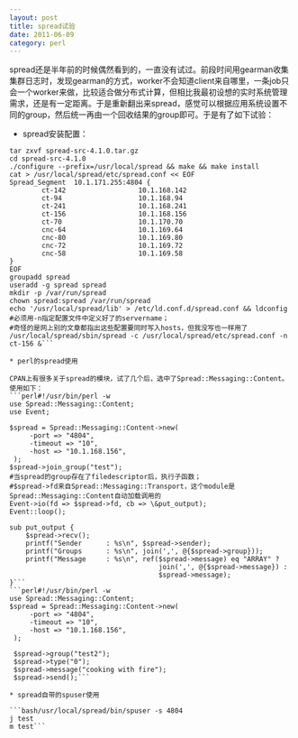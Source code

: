 ```yaml
---
layout: post
title: spread试验
date: 2011-06-09
category: perl
---
```


spread还是半年前的时候偶然看到的，一直没有试过。前段时间用gearman收集集群日志时，发现gearman的方式，worker不会知道client来自哪里，一条job只会一个worker来做，比较适合做分布式计算，但相比我最初设想的实时系统管理需求，还是有一定距离。于是重新翻出来spread，感觉可以根据应用系统设置不同的group，然后统一再由一个回收结果的group即可。于是有了如下试验：

* spread安装配置：

```bashwget http://www.spread.org/download/spread-src-4.1.0.tar.gz
tar zxvf spread-src-4.1.0.tar.gz
cd spread-src-4.1.0
./configure --prefix=/usr/local/spread && make && make install
cat > /usr/local/spread/etc/spread.conf << EOF
Spread_Segment  10.1.171.255:4804 {
        ct-142                  10.1.168.142
        ct-94                   10.1.168.94
        ct-241                  10.1.168.241
        ct-156                  10.1.168.156
        ct-70                   10.1.170.70
        cnc-64                  10.1.169.64
        cnc-80                  10.1.169.80
        cnc-72                  10.1.169.72
        cnc-58                  10.1.169.58
}
EOF
groupadd spread
useradd -g spread spread
mkdir -p /var/run/spread
chown spread:spread /var/run/spread
echo '/usr/local/spread/lib' > /etc/ld.conf.d/spread.conf && ldconfig
#必须用-n指定配置文件中定义好了的servername；
#奇怪的是网上别的文章都指出这些配置要同时写入hosts，但我没写也一样用了
/usr/local/spread/sbin/spread -c /usr/local/spread/etc/spread.conf -n ct-156 &```

* perl的spread使用

CPAN上有很多关于spread的模块，试了几个后，选中了Spread::Messaging::Content。使用如下：
```perl#!/usr/bin/perl -w
use Spread::Messaging::Content;
use Event;

$spread = Spread::Messaging::Content->new(
     -port => "4804",
     -timeout => "10",
     -host => "10.1.168.156",
 );
$spread->join_group("test");
#当spread的group存在了filedescriptor后，执行子函数；
#$spread->fd来自Spread::Messaging::Transport，这个module是Spread::Messaging::Content自动加载调用的
Event->io(fd => $spread->fd, cb => \&put_output);
Event::loop();

sub put_output {
    $spread->recv();
    printf("Sender      : %s\n", $spread->sender);
    printf("Groups      : %s\n", join(',', @{$spread->group}));
    printf("Message     : %s\n", ref($spread->message) eq "ARRAY" ? 
                                     join(',', @{$spread->message}) :
                                     $spread->message);
}```
```perl#!/usr/bin/perl -w
use Spread::Messaging::Content;
$spread = Spread::Messaging::Content->new(
     -port => "4804",
     -timeout => "10",
     -host => "10.1.168.156",
 );

 $spread->group("test2");
 $spread->type("0");
 $spread->message("cooking with fire");
 $spread->send();```

* spread自带的spuser使用

```bash/usr/local/spread/bin/spuser -s 4804
j test
m test```
